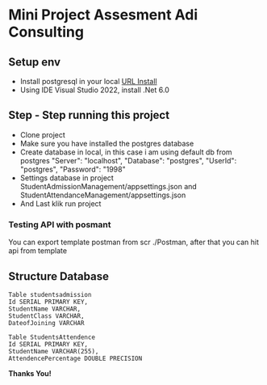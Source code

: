 # Mini Project Assesment Adi Consulting

## Setup env
- Install postgresql in your local [URL Install](https://www.postgresql.org/download/windows/)
- Using IDE Visual Studio 2022, install .Net 6.0

## Step - Step running this project
- Clone project
- Make sure you have installed the postgres database
- Create database in local, in this case i am using default db from postgres
    "Server": "localhost",
    "Database": "postgres",
    "UserId": "postgres",
    "Password": "1998"
- Settings database in project StudentAdmissionManagement/appsettings.json and StudentAttendanceManagement/appsettings.json
- And Last klik run project

### Testing API with posmant
You can export template postman from scr ./Postman, after that you can hit api from template

## Structure Database
    Table studentsadmission 
    Id SERIAL PRIMARY KEY,
    StudentName VARCHAR,
    StudentClass VARCHAR,
    DateofJoining VARCHAR
    
    Table StudentsAttendence
    Id SERIAL PRIMARY KEY,
    StudentName VARCHAR(255),
    AttendencePercentage DOUBLE PRECISION


**Thanks You!**
